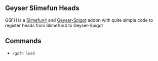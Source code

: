 ## Geyser Slimefun Heads
GSFH is a [Slimefun4](https://github.com/Slimefun/Slimefun4) and [Geyser-Spigot](https://geysermc.org) addon with quite simple code to register heads from Slimefun4 to Geyser-Spigot
## Commands
- `/gsfh load`